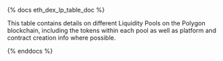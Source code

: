 {% docs eth_dex_lp_table_doc %}

This table contains details on different Liquidity Pools on the Polygon blockchain, including the tokens within each pool as well as platform and contract creation info where possible. 

{% enddocs %}